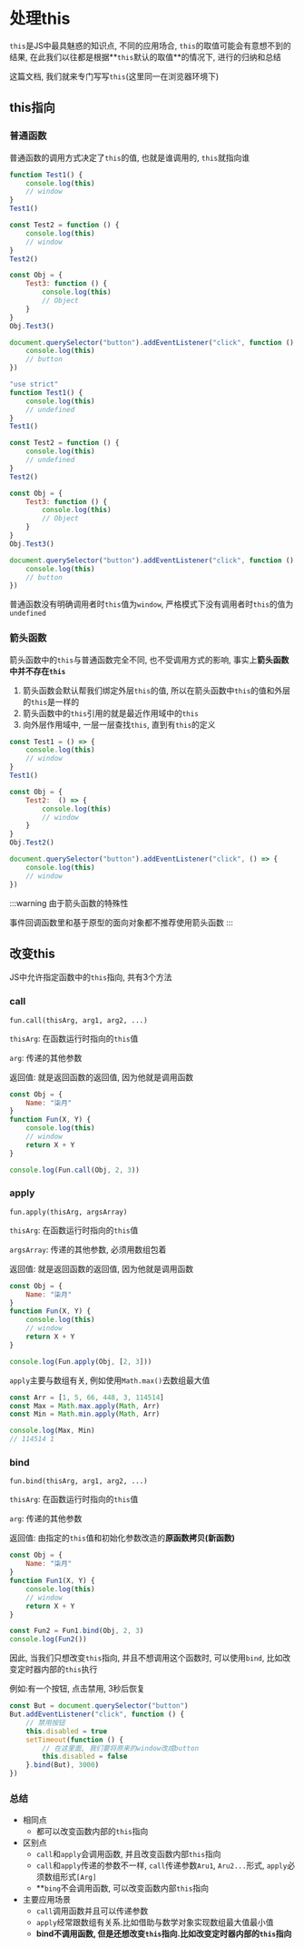 # 处理this

`this`是JS中最具魅惑的知识点, 不同的应用场合, `this`的取值可能会有意想不到的结果, 在此我们以往都是根据**`this`默认的取值**的情况下, 进行的归纳和总结

这篇文档, 我们就来专门写写`this`(这里同一在浏览器环境下)

## this指向

### 普通函数

普通函数的调用方式决定了`this`的值, 也就是谁调用的, `this`就指向谁

```js
function Test1() {
    console.log(this)
    // window
}
Test1()

const Test2 = function () {
    console.log(this)
    // window
}
Test2()

const Obj = {
    Test3: function () {
        console.log(this)
        // Object
    }
}
Obj.Test3()

document.querySelector("button").addEventListener("click", function () {
    console.log(this)
    // button
})
```

```js
"use strict"
function Test1() {
    console.log(this)
    // undefined
}
Test1()

const Test2 = function () {
    console.log(this)
    // undefined
}
Test2()

const Obj = {
    Test3: function () {
        console.log(this)
        // Object
    }
}
Obj.Test3()

document.querySelector("button").addEventListener("click", function () {
    console.log(this)
    // button
})
```

普通函数没有明确调用者时`this`值为`window`, 严格模式下没有调用者时`this`的值为`undefined`

### 箭头函数

箭头函数中的`this`与普通函数完全不同, 也不受调用方式的影响, 事实上**箭头函数中并不存在`this`**

1. 箭头函数会默认帮我们绑定外层`this`的值, 所以在箭头函数中`this`的值和外层的`this`是一样的
2. 箭头函数中的`this`引用的就是最近作用域中的`this`
3. 向外层作用域中, 一层一层查找`this`, 直到有`this`的定义

```js
const Test1 = () => {
    console.log(this)
    // window
}
Test1()

const Obj = {
    Test2:  () => {
        console.log(this)
        // window
    }
}
Obj.Test2()

document.querySelector("button").addEventListener("click", () => {
    console.log(this)
    // window
})
```

:::warning
由于箭头函数的特殊性

事件回调函数里和基于原型的面向对象都不推荐使用箭头函数
:::

## 改变this

JS中允许指定函数中的`this`指向, 共有3个方法

### call

`fun.call(thisArg, arg1, arg2, ...)`

`thisArg`: 在函数运行时指向的`this`值

`arg`: 传递的其他参数

返回值: 就是返回函数的返回值, 因为他就是调用函数

```js
const Obj = {
    Name: "柒月"
}
function Fun(X, Y) {
    console.log(this)
    // window
    return X + Y
}

console.log(Fun.call(Obj, 2, 3))
```

### apply

`fun.apply(thisArg, argsArray)`

`thisArg`: 在函数运行时指向的`this`值

`argsArray`: 传递的其他参数, 必须用数组包着

返回值: 就是返回函数的返回值, 因为他就是调用函数

```js
const Obj = {
    Name: "柒月"
}
function Fun(X, Y) {
    console.log(this)
    // window
    return X + Y
}

console.log(Fun.apply(Obj, [2, 3]))
```

`apply`主要与数组有关, 例如使用`Math.max()`去数组最大值

```js
const Arr = [1, 5, 66, 448, 3, 114514]
const Max = Math.max.apply(Math, Arr)
const Min = Math.min.apply(Math, Arr)

console.log(Max, Min)
// 114514 1
```

### bind

`fun.bind(thisArg, arg1, arg2, ...)`

`thisArg`: 在函数运行时指向的`this`值

`arg`: 传递的其他参数

返回值: 由指定的`this`值和初始化参数改造的**原函数拷贝(新函数)**

```js
const Obj = {
    Name: "柒月"
}
function Fun1(X, Y) {
    console.log(this)
    // window
    return X + Y
}

const Fun2 = Fun1.bind(Obj, 2, 3)
console.log(Fun2())
```

因此, 当我们只想改变`this`指向, 并且不想调用这个函数时, 可以使用`bind`, 比如改变定时器内部的`this`执行

例如:有一个按钮, 点击禁用, 3秒后恢复

```js
const But = document.querySelector("button")
But.addEventListener("click", function () {
    // 禁用按钮
    this.disabled = true
    setTimeout(function () {
        // 在这里面, 我们要将原来的window改成button
        this.disabled = false
    }.bind(But), 3000)
})
```

### 总结

* 相同点
  * 都可以改变函数内部的`this`指向
* 区别点
  * `call`和`apply`会调用函数, 并且改变函数内部`this`指向
  * `call`和`apply`传递的参数不一样, `call`传递参数`Aru1`, `Aru2...`形式, `apply`必须数组形式`[Arg]`
  * **`bing`不会调用函数, 可以改变函数内部`this`指向
* 主要应用场景
  * `call`调用函数并且可以传递参数
  * `apply`经常跟数组有关系.比如借助与数学对象实现数组最大值最小值
  * **bind不调用函数, 但是还想改变`this`指向.比如改变定时器内部的`this`指向**
